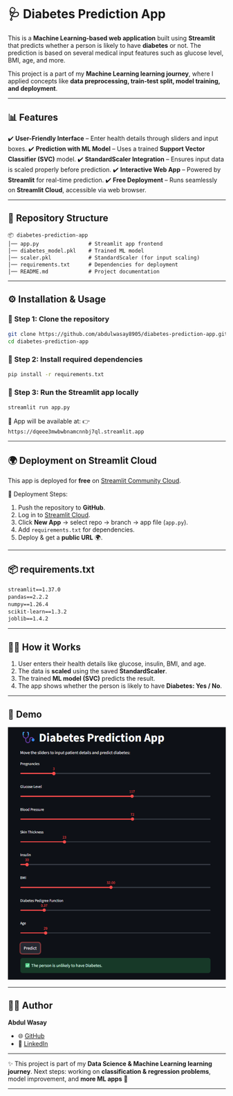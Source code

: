 # 🩺 Diabetes Prediction App

This is a **Machine Learning-based web application** built using **Streamlit** that predicts whether a person is likely to have **diabetes** or not.
The prediction is based on several medical input features such as glucose level, BMI, age, and more.

This project is a part of my **Machine Learning learning journey**, where I applied concepts like **data preprocessing, train-test split, model training, and deployment**.

---

## 📊 Features

✔️ **User-Friendly Interface** – Enter health details through sliders and input boxes.
✔️ **Prediction with ML Model** – Uses a trained **Support Vector Classifier (SVC)** model.
✔️ **StandardScaler Integration** – Ensures input data is scaled properly before prediction.
✔️ **Interactive Web App** – Powered by **Streamlit** for real-time prediction.
✔️ **Free Deployment** – Runs seamlessly on **Streamlit Cloud**, accessible via web browser.

---

## 📂 Repository Structure

```
📦 diabetes-prediction-app
│── app.py                # Streamlit app frontend
│── diabetes_model.pkl    # Trained ML model
│── scaler.pkl            # StandardScaler (for input scaling)
│── requirements.txt      # Dependencies for deployment
│── README.md             # Project documentation
```

---

## ⚙️ Installation & Usage

### 🔹 Step 1: Clone the repository

```bash
git clone https://github.com/abdulwasay8905/diabetes-prediction-app.git
cd diabetes-prediction-app
```

### 🔹 Step 2: Install required dependencies

```bash
pip install -r requirements.txt
```

### 🔹 Step 3: Run the Streamlit app locally

```bash
streamlit run app.py
```

📌 App will be available at:
👉 `https://dqeee3mwbwbnamcnnbj7ql.streamlit.app`

---

## 🌍 Deployment on Streamlit Cloud

This app is deployed for **free** on [Streamlit Community Cloud](https://streamlit.io/cloud).

🔹 Deployment Steps:

1. Push the repository to **GitHub**.
2. Log in to [Streamlit Cloud](https://streamlit.io/cloud).
3. Click **New App** → select repo → branch → app file (`app.py`).
4. Add `requirements.txt` for dependencies.
5. Deploy & get a **public URL** 🌍.

---

## 📦 requirements.txt

```txt
streamlit==1.37.0
pandas==2.2.2
numpy==1.26.4
scikit-learn==1.3.2
joblib==1.4.2
```

---

## 🧑‍💻 How it Works

1. User enters their health details like glucose, insulin, BMI, and age.
2. The data is **scaled** using the saved **StandardScaler**.
3. The trained **ML model (SVC)** predicts the result.
4. The app shows whether the person is likely to have **Diabetes: Yes / No**.

---

## 📸 Demo

![Diabetes Prediction App Screenshot](ScreenShot.png)

---

## 👨‍💻 Author

**Abdul Wasay**

* 🌐 [GitHub](https://github.com/abdulwasay8905)
* 💼 [LinkedIn](www.linkedin.com/in/abdul-wasay-2a602329b)

---

✨ This project is part of my **Data Science & Machine Learning learning journey**.
Next steps: working on **classification & regression problems**, model improvement, and **more ML apps** 🚀

---

